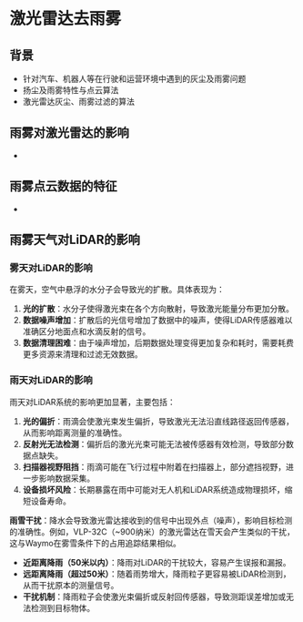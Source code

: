 # 激光雷达去雨雾

## 背景

- 针对汽车、机器人等在行驶和运营环境中遇到的灰尘及雨雾问题
- 扬尘及雨雾特性与点云算法
- 激光雷达灰尘、雨雾过滤的算法













## 雨雾对激光雷达的影响

- 

## 雨雾点云数据的特征

- 



## 雨雾天气对LiDAR的影响

### 雾天对LiDAR的影响

在雾天，空气中悬浮的水分子会导致光的扩散。具体表现为：

1. **光的扩散**：水分子使得激光束在各个方向散射，导致激光能量分布更加分散。
2. **数据噪声增加**：扩散后的光信号增加了数据中的噪声，使得LiDAR传感器难以准确区分地面点和水滴反射的信号。
3. **数据清理困难**：由于噪声增加，后期数据处理变得更加复杂和耗时，需要耗费更多资源来清理和过滤无效数据。

### 雨天对LiDAR的影响

雨天对LiDAR系统的影响更加显著，主要包括：

1. **光的偏折**：雨滴会使激光束发生偏折，导致激光无法沿直线路径返回传感器，从而影响距离测量的准确性。
2. **反射光无法检测**：偏折后的激光光束可能无法被传感器有效检测，导致部分数据点缺失。
3. **扫描器视野阻挡**：雨滴可能在飞行过程中附着在扫描器上，部分遮挡视野，进一步影响数据采集。
4. **设备损坏风险**：长期暴露在雨中可能对无人机和LiDAR系统造成物理损坏，缩短设备寿命。



**雨雪干扰**：降水会导致激光雷达接收到的信号中出现外点（噪声），影响目标检测的准确性。例如，VLP-32C（~900纳米）的激光雷达在雪天会产生类似的干扰，这与Waymo在雾雪条件下的占用追踪结果相似。





- **近距离降雨（50米以内）**：降雨对LiDAR的干扰较大，容易产生误报和漏报。
- **远距离降雨（超过50米）**：随着雨势增大，降雨粒子更容易被LiDAR检测到，从而干扰原本的测量信号。
- **干扰机制**：降雨粒子会使激光束偏折或反射回传感器，导致测距误差增加或无法检测到目标物体。



